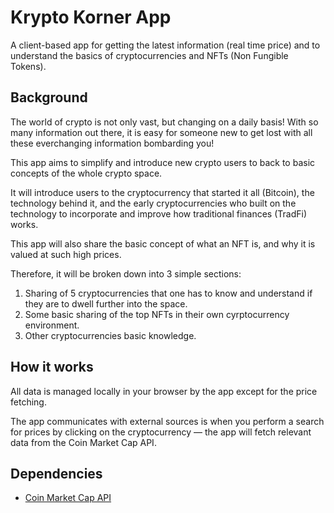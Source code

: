 # Krypto Korner App

A client-based app for getting the latest information (real time price) and to understand the basics of cryptocurrencies and NFTs (Non Fungible Tokens).

## Background

The world of crypto is not only vast, but changing on a daily basis! With so many information out there, it is easy for someone new to get lost with all these everchanging information bombarding you!

This app aims to simplify and introduce new crypto users to back to basic concepts of the whole crypto space.

It will introduce users to the cryptocurrency that started it all (Bitcoin), the technology behind it, and the early cryptocurrencies who built on the technology to incorporate and improve how traditional finances (TradFi) works.

This app will also share the basic concept of what an NFT is, and why it is valued at such high prices.

Therefore, it will be broken down into 3 simple sections:

1. Sharing of 5 cryptocurrencies that one has to know and understand if they are to dwell further into the space.
2. Some basic sharing of the top NFTs in their own cyrptocurrency environment.
3. Other cryptocurrencies basic knowledge.

## How it works

All data is managed locally in your browser by the app except for the price fetching.

The app communicates with external sources is when you perform a search for prices by clicking on the cryptocurrency — the app will fetch relevant data from the Coin Market Cap API.

## Dependencies

- [Coin Market Cap API](https://pro-api.coinmarketcap.com/v1/cryptocurrency/listings/latest?start=1&limit=5000&convert=USD)
